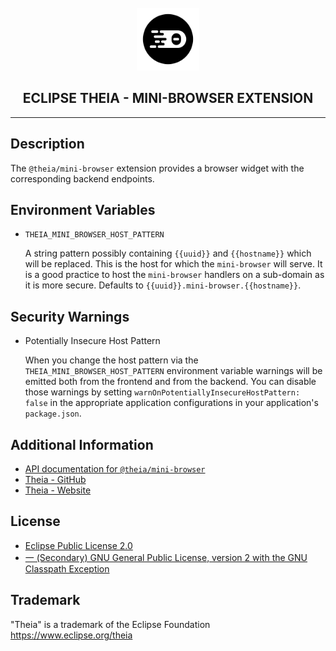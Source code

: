 <div align='center'>

<br />

<img src='https://raw.githubusercontent.com/eclipse-theia/theia/master/logo/theia.svg?sanitize=true' alt='theia-ext-logo' width='100px' />

<h2>ECLIPSE THEIA - MINI-BROWSER EXTENSION</h2>

<hr />

</div>

## Description

The `@theia/mini-browser` extension provides a browser widget with the corresponding backend endpoints.

## Environment Variables

- `THEIA_MINI_BROWSER_HOST_PATTERN`

  A string pattern possibly containing `{{uuid}}` and `{{hostname}}` which will be replaced. This is the host for which the `mini-browser` will serve.
  It is a good practice to host the `mini-browser` handlers on a sub-domain as it is more secure.
  Defaults to `{{uuid}}.mini-browser.{{hostname}}`.

## Security Warnings

- Potentially Insecure Host Pattern

  When you change the host pattern via the `THEIA_MINI_BROWSER_HOST_PATTERN` environment variable warnings will be emitted both from the frontend and from the backend.
  You can disable those warnings by setting `warnOnPotentiallyInsecureHostPattern: false` in the appropriate application configurations in your application's `package.json`.

## Additional Information

- [API documentation for `@theia/mini-browser`](https://eclipse-theia.github.io/theia/docs/next/modules/mini_browser.html)
- [Theia - GitHub](https://github.com/eclipse-theia/theia)
- [Theia - Website](https://theia-ide.org/)

## License

- [Eclipse Public License 2.0](http://www.eclipse.org/legal/epl-2.0/)
- [一 (Secondary) GNU General Public License, version 2 with the GNU Classpath Exception](https://projects.eclipse.org/license/secondary-gpl-2.0-cp)

## Trademark
"Theia" is a trademark of the Eclipse Foundation
https://www.eclipse.org/theia
